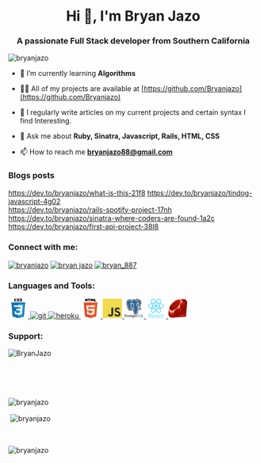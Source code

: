 
<h1 align="center">Hi 👋, I'm Bryan Jazo</h1>
<h3 align="center">A passionate Full Stack developer from Southern California</h3>

<p align="left"> <img src="https://komarev.com/ghpvc/?username=bryanjazo&label=Profile%20views&color=0e75b6&style=flat" alt="bryanjazo" /> </p>


- 🌱 I’m currently learning **Algorithms**

- 👨‍💻 All of my projects are available at [https://github.com/Bryanjazo](https://github.com/Bryanjazo)

- 📝 I regularly write articles on my current projects and certain syntax I find Interesting.

- 💬 Ask me about **Ruby, Sinatra, Javascript, Rails, HTML, CSS**

- 📫 How to reach me **bryanjazo88@gmail.com**

### Blogs posts
<!-- BLOG-POST-LIST:START -->
https://dev.to/bryanjazo/what-is-this-21f8
https://dev.to/bryanjazo/tindog-javascript-4g02<br>
https://dev.to/bryanjazo/rails-spotify-project-17nh<br>
https://dev.to/bryanjazo/sinatra-where-coders-are-found-1a2c<br>
https://dev.to/bryanjazo/first-api-project-38l8<br>
<!-- BLOG-POST-LIST:END -->

<h3 align="left">Connect with me:</h3>
<p align="left">
<a href="https://dev.to/bryanjazo" target="blank"><img align="center" src="https://cdn.jsdelivr.net/npm/simple-icons@3.0.1/icons/dev-dot-to.svg" alt="bryanjazo" height="30" width="40" /></a>
<a href="https://linkedin.com/in/bryan jazo" target="blank"><img align="center" src="https://raw.githubusercontent.com/rahuldkjain/github-profile-readme-generator/master/src/images/icons/Social/linked-in-alt.svg" alt="bryan jazo" height="30" width="40" /></a>
<a href="https://instagram.com/bryan_887" target="blank"><img align="center" src="https://raw.githubusercontent.com/rahuldkjain/github-profile-readme-generator/master/src/images/icons/Social/instagram.svg" alt="bryan_887" height="30" width="40" /></a>
</p>
<h3 align="left">Languages and Tools:</h3>
<p align="left"> <a href="https://www.w3schools.com/css/" target="_blank"> <img src="https://raw.githubusercontent.com/devicons/devicon/master/icons/css3/css3-original-wordmark.svg" alt="css3" width="40" height="40"/> </a> <a href="https://git-scm.com/" target="_blank"> <img src="https://www.vectorlogo.zone/logos/git-scm/git-scm-icon.svg" alt="git" width="40" height="40"/> </a> <a href="https://heroku.com" target="_blank"> <img src="https://www.vectorlogo.zone/logos/heroku/heroku-icon.svg" alt="heroku" width="40" height="40"/> </a> <a href="https://www.w3.org/html/" target="_blank"> <img src="https://raw.githubusercontent.com/devicons/devicon/master/icons/html5/html5-original-wordmark.svg" alt="html5" width="40" height="40"/> </a> <a href="https://developer.mozilla.org/en-US/docs/Web/JavaScript" target="_blank"> <img src="https://raw.githubusercontent.com/devicons/devicon/master/icons/javascript/javascript-original.svg" alt="javascript" width="40" height="40"/> </a> <a href="https://www.postgresql.org" target="_blank"> <img src="https://raw.githubusercontent.com/devicons/devicon/master/icons/postgresql/postgresql-original-wordmark.svg" alt="postgresql" width="40" height="40"/> </a> <a href="https://reactjs.org/" target="_blank"> <img src="https://raw.githubusercontent.com/devicons/devicon/master/icons/react/react-original-wordmark.svg" alt="react" width="40" height="40"/> </a> <a href="https://www.ruby-lang.org/en/" target="_blank"> <img src="https://raw.githubusercontent.com/devicons/devicon/master/icons/ruby/ruby-original.svg" alt="ruby" width="40" height="40"/> </a> </p>

<h3 align="left">Support:</h3>
<p><a href="https://www.buymeacoffee.com/BryanJazo"> <img align="left" src="https://cdn.buymeacoffee.com/buttons/v2/default-yellow.png" height="50" width="210" alt="BryanJazo" /></a></p><br><br><br><br><br>

<p><img align="left" src="https://github-readme-stats.vercel.app/api/top-langs?username=bryanjazo&show_icons=true&locale=en&layout=compact" alt="bryanjazo" /></p><br>

<p>&nbsp;<img align="center" src="https://github-readme-stats.vercel.app/api?username=bryanjazo&show_icons=true&locale=en" alt="bryanjazo" /></p><br>

<p><img align="center" src="https://github-readme-streak-stats.herokuapp.com/?user=bryanjazo&" alt="bryanjazo" /></p><br>
